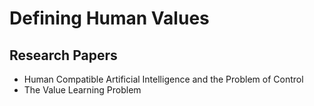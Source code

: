 # Defining Human Values

## Research Papers

- Human Compatible Artificial Intelligence and the Problem of Control
- The Value Learning Problem
